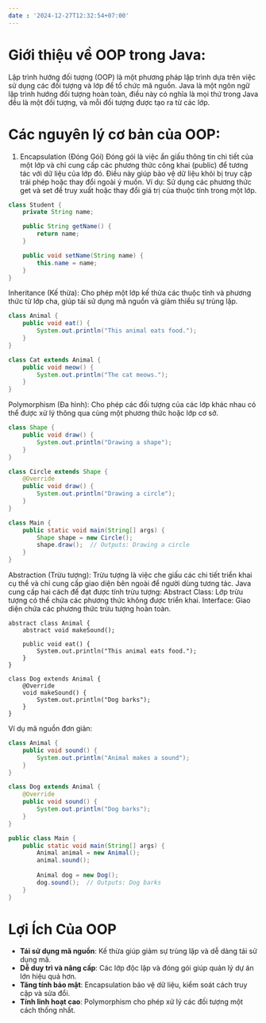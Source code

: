 ```yaml
---
date : '2024-12-27T12:32:54+07:00'
---
```


# Giới thiệu về OOP trong Java:
Lập trình hướng đối tượng (OOP) là một phương pháp lập trình dựa trên việc sử dụng các đối tượng và lớp để tổ chức mã nguồn. Java là một ngôn ngữ lập trình hướng đối tượng hoàn toàn, điều này có nghĩa là mọi thứ trong Java đều là một đối tượng, và mỗi đối tượng được tạo ra từ các lớp.

# Các nguyên lý cơ bản của OOP:
1. Encapsulation (Đóng Gói)
Đóng gói là việc ẩn giấu thông tin chi tiết của một lớp và chỉ cung cấp các phương thức công khai (public) để tương tác với dữ liệu của lớp đó.
Điều này giúp bảo vệ dữ liệu khỏi bị truy cập trái phép hoặc thay đổi ngoài ý muốn.
Ví dụ: Sử dụng các phương thức get và set để truy xuất hoặc thay đổi giá trị của thuộc tính trong một lớp.
```java
class Student {
    private String name;

    public String getName() {
        return name;
    }

    public void setName(String name) {
        this.name = name;
    }
} 
```
Inheritance (Kế thừa): Cho phép một lớp kế thừa các thuộc tính và phương thức từ lớp cha, giúp tái sử dụng mã nguồn và giảm thiểu sự trùng lặp.

```java
class Animal {
    public void eat() {
        System.out.println("This animal eats food.");
    }
}

class Cat extends Animal {
    public void meow() {
        System.out.println("The cat meows.");
    }
}
```
Polymorphism (Đa hình): Cho phép các đối tượng của các lớp khác nhau có thể được xử lý thông qua cùng một phương thức hoặc lớp cơ sở.
```java
class Shape {
    public void draw() {
        System.out.println("Drawing a shape");
    }
}

class Circle extends Shape {
    @Override
    public void draw() {
        System.out.println("Drawing a circle");
    }
}

class Main {
    public static void main(String[] args) {
        Shape shape = new Circle();
        shape.draw();  // Outputs: Drawing a circle
    }
}
```
Abstraction (Trừu tượng): 
Trừu tượng là việc che giấu các chi tiết triển khai cụ thể và chỉ cung cấp giao diện bên ngoài để người dùng tương tác.
Java cung cấp hai cách để đạt được tính trừu tượng:
Abstract Class: Lớp trừu tượng có thể chứa các phương thức không được triển khai.
Interface: Giao diện chứa các phương thức trừu tượng hoàn toàn.
```
abstract class Animal {
    abstract void makeSound();

    public void eat() {
        System.out.println("This animal eats food.");
    }
}

class Dog extends Animal {
    @Override
    void makeSound() {
        System.out.println("Dog barks");
    }
}
```
Ví dụ mã nguồn đơn giản:
```java
class Animal {
    public void sound() {
        System.out.println("Animal makes a sound");
    }
}

class Dog extends Animal {
    @Override
    public void sound() {
        System.out.println("Dog barks");
    }
}

public class Main {
    public static void main(String[] args) {
        Animal animal = new Animal();
        animal.sound();
        
        Animal dog = new Dog();
        dog.sound();  // Outputs: Dog barks
    }
}
```
# Lợi Ích Của OOP

- **Tái sử dụng mã nguồn**: Kế thừa giúp giảm sự trùng lặp và dễ dàng tái sử dụng mã.
- **Dễ duy trì và nâng cấp**: Các lớp độc lập và đóng gói giúp quản lý dự án lớn hiệu quả hơn.
- **Tăng tính bảo mật**: Encapsulation bảo vệ dữ liệu, kiểm soát cách truy cập và sửa đổi.
- **Tính linh hoạt cao**: Polymorphism cho phép xử lý các đối tượng một cách thống nhất.
